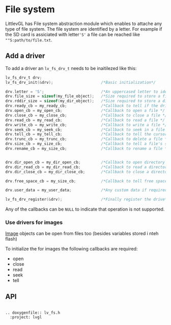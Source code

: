 # File system

LittlevGL has File system abstraction module which enables to attache any type of file system.
The file system are identified by a letter. 
For example if the SD card is assiciated with  letter`'S'` a file can be reached like `""S:path/to/file.txt`.

## Add a driver

To add a driver an `lv_fs_drv_t` needs to be inaitilezed like this:
```c
lv_fs_drv_t drv; 
lv_fs_drv_init(&drv);                     /*Basic initialization*/

drv.letter = 'S';                         /*An uppercased letter to identify teh drive */
drv.file_size = sizeof(my_file_object);   /*Size required to store a file object*/
drv.rddir_size = sizeof(my_dir_object);   /*Size required to store a directory object (used by dir_open/close/read)*/ 
drv.ready_cb = my_ready_cb;               /*Callback to tell if the drive is ready to use */
drv.open_cb = my_open_cb;                 /*Callback to open a file */
drv.close_cb = my_close_cb;               /*Callback to close a file */
drv.read_cb = my_read_cb;                 /*Callback to read a file */
drv.write_cb = my_write_cb;               /*Callback to write a file */
drv.seek_cb = my_seek_cb;                 /*Callback to seek in a file (Move cursor) */
drv.tell_cb = my_tell_cb;                 /*Callback to tell the cursor position  */
drv.trunc_cb = my_trunc_cb;               /*Callback to delete a file */
drv.size_cb = my_size_cb;                 /*Callback to tell a file's size */
drv.rename_cb = my_size_cb;               /*Callback to rename a file */


drv.dir_open_cb = my_dir_open_cb;         /*Callback to open directory to read its content */
drv.dir_read_cb = my_dir_read_cb;         /*Callback to read a directory's content */
drv.dir_close_cb = my_dir_close_cb;       /*Callback to close a directory */

drv.free_space_cb = my_size_cb;           /*Callback to tell free space on the drive */

drv.user_data = my_user_data;             /*Any custom data if required*/

lv_fs_drv_register(&drv);                 /*Finally register the drive*/

```

Any of the callbacks can be `NULL` to indicate that operation is not supported.

### Use drivers for images

[Image](/object-types/img) objects can be open from files too (besides variables stored i nteh flash)

To initialize the for images the following callbacks are required:
- open
- close
- read
- seek
- tell


## API 

```eval_rst

.. doxygenfile:: lv_fs.h
  :project: lvgl
        
```


